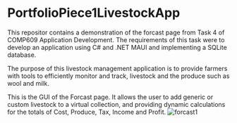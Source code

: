 # PortfolioPiece1LivestockApp

This repositor contains a demonstration of the forcast page from Task 4 of COMP609 Application Development.
The requirements of this task were to develop an application using C# and .NET MAUI and implementing a SQLite database.

The purpose of this livestock management application is to provide farmers with tools to efficiently monitor and track, 
livestock and the produce such as wool and milk.

This is the GUI of the Forcast page. It allows the user to add generic or custom livestock to a virtual collection, and 
providing dynamic calculations for the totals of Cost, Produce, Tax, Income and Profit.
![forcast1](https://github.com/c99999991/PortfolioPiece1LivestockApp/assets/142708292/acda3a4b-3a56-41a6-849c-d12f8bc2199a)
